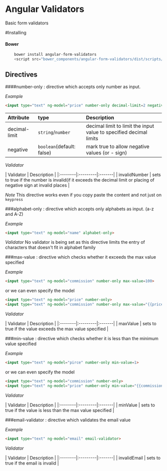 # Angular Validators

Basic form validators

#Installing
#### Bower
```javascript
    bower install angular-form-validators
    <script src="bower_components/angular-form-validators/dist/scripts/scripts.js"></script>
```


## Directives
####number-only : directive which accepts only number as input.

*Example*
```html
<input type="text" ng-model="price" number-only decimal-limit=2 negative="true">
```

| Attribute     | type    | Description |
|:--------|:---------|:-------|
| decimal-limit  | `string`/`number`   | decimal limit to limit the input value to specified decimal limits |
| negative | `boolean`(default: false) |  mark true to allow negative values (or - sign) |

*Validator*

| Validator    | Description |
|:--------|:---------|:-------|
| invalidNumber   | sets to true if the number is invalid(if it exceeds the decimal limit or placing of negative sign at invalid places |

*Note*
This directive works even if you copy paste the content and not just on `keypress`

###alphabet-only : directive which accepts only alphabets as input. (a-z and A-Z)

*Example*
```html
<input type="text" ng-model="name" alphabet-only>
```


*Validator*
No validator is being set as this directive limits the entry of characters that doesn't fit in alphabet family

###max-value : directive which checks whether it exceeds the max value specified

*Example*
```html
<input type="text" ng-model="commission" number-only max-value=100>
```

or we can even specify the model
```html
<input type="text" ng-model="price" number-only>
<input type="text" ng-model="commission" number-only max-value="{{price}}">
```

*Validator*

| Validator    | Description |
|:--------|:---------|:-------|
| maxValue   | sets to true if the value exceeds the max value specified |

###min-value : directive which checks whether it is less than the minimum value specified

*Example*
```html
<input type="text" ng-model="pirce" number-only min-value=1>
```

or we can even specify the model
```html
<input type="text" ng-model="commission" number-only>
<input type="text" ng-model="price" number-only min-value="{{commission}}">
```

*Validator*

| Validator    | Description |
|:--------|:---------|:-------|
| minValue   | sets to true if the value is less than the max value specified |

###email-validator : directive which validates the email value

*Example*
```html
<input type="text" ng-model="email" email-validator>
```

*Validator*

| Validator    | Description |
|:--------|:---------|:-------|
| invalidEmail   | sets to true if the email is invalid |

